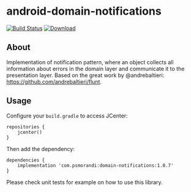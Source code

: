 # android-domain-notifications

[![Build Status](https://dev.azure.com/psmorandi/Android%20Domain%20Notifications/_apis/build/status/psmorandi.android-domain-notifications?branchName=master)](https://dev.azure.com/psmorandi/Android%20Domain%20Notifications/_build/latest?definitionId=1&branchName=master) [ ![Download](https://api.bintray.com/packages/psmorandi/android-domain-notifications/com.psmorandi.android.notifications/images/download.svg) ](https://bintray.com/psmorandi/android-domain-notifications/com.psmorandi.android.notifications/_latestVersion)

About
-----

Implementation of notification pattern, where an object collects all information about errors in the domain layer and communicate it to the presentation layer. Based on the great work by @andrebaltieri: https://github.com/andrebaltieri/flunt.

Usage
-----

Configure your `build.gradle` to access JCenter:

```
repositories {
    jcenter()
}
```

Then add the dependency:

```
dependencies {    
    implementation 'com.psmorandi:domain-notifications:1.0.7'
}
```

Please check unit tests for example on how to use this library.
